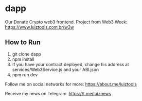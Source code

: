 # dapp

Our Donate Crypto web3 frontend. Project from Web3 Week: https://www.luiztools.com.br/w3w

## How to Run

1. git clone dapp
2. npm install
3. If you have your contract deployed, change his address at services/Web3Service.js and your ABI.json
4. npm run dev

Follow me on social networks for more: https://about.me/luiztools

Receive my news on Telegram: https://t.me/luiznews